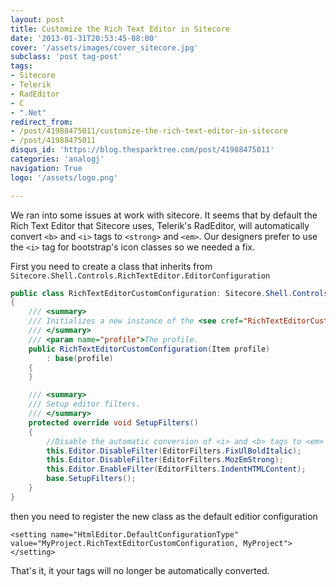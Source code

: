 ```yaml
---
layout: post
title: Customize the Rich Text Editor in Sitecore
date: '2013-01-31T20:53:45-08:00'
cover: '/assets/images/cover_sitecore.jpg'
subclass: 'post tag-post'
tags:
- Sitecore
- Telerik
- RadEditor
- C
- ".Net"
redirect_from:
- /post/41988475011/customize-the-rich-text-editor-in-sitecore
- /post/41988475011
disqus_id: 'https://blog.thesparktree.com/post/41988475011'
categories: 'analogj'
navigation: True
logo: '/assets/logo.png'

---
```

We ran into some issues at work with sitecore. It seems that by default the Rich Text Editor that Sitecore uses, Telerik's RadEditor, will automatically convert `<b>` and `<i>` tags to `<strong>` and `<em>`. Our designers prefer to use the `<i>` tag for bootstrap's icon classes so we needed a fix.

First you need to create a class that inherits from `Sitecore.Shell.Controls.RichTextEditor.EditorConfiguration`

```cs
public class RichTextEditorCustomConfiguration: Sitecore.Shell.Controls.RichTextEditor.EditorConfiguration
{
	/// <summary>
	/// Initializes a new instance of the <see cref="RichTextEditorCustomConfiguration"></see> class.
	/// </summary>
	/// <param name="profile">The profile.
	public RichTextEditorCustomConfiguration(Item profile)
		: base(profile)
	{
	}

	/// <summary>
	/// Setup editor filters.
	/// </summary>
	protected override void SetupFilters()
	{
		//Disable the automatic conversion of <i> and <b> tags to <em> and <strong> for icon-* classes
		this.Editor.DisableFilter(EditorFilters.FixUlBoldItalic);
		this.Editor.DisableFilter(EditorFilters.MozEmStrong);
		this.Editor.EnableFilter(EditorFilters.IndentHTMLContent);
		base.SetupFilters();
	}
}
```

then you need to register the new class as the default editior configuration

    <setting name="HtmlEditor.DefaultConfigurationType" value="MyProject.RichTextEditorCustomConfiguration, MyProject"></setting>

That's it, it your tags will no longer be automatically converted.

